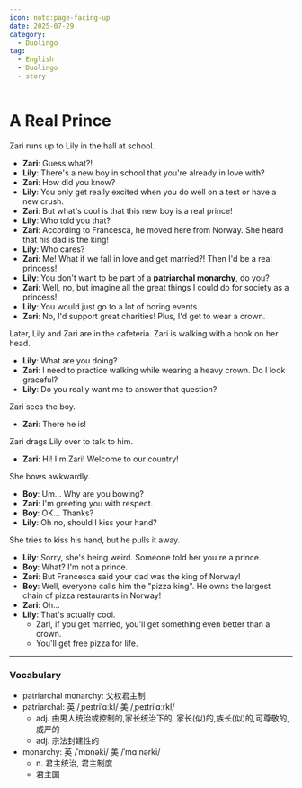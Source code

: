 ```yaml
---
icon: noto:page-facing-up
date: 2025-07-29
category:
  - Duolingo
tag:
  - English
  - Duolingo
  - story
---
```


# A Real Prince

Zari runs up to Lily in the hall at school.

- **Zari**: Guess what?!
- **Lily**: There's a new boy in school that you're already in love with?
- **Zari**: How did you know?
- **Lily**: You only get really excited when you do well on a test or have a new crush.
- **Zari**: But what's cool is that this new boy is a real prince!
- **Lily**: Who told you that?
- **Zari**: According to Francesca, he moved here from Norway. She heard that his dad is the king!
- **Lily**: Who cares?
- **Zari**: Me! What if we fall in love and get married?! Then I'd be a real princess!
- **Lily**: You don't want to be part of a **patriarchal monarchy**, do you?
- **Zari**: Well, no, but imagine all the great things I could do for society as a princess!
- **Lily**: You would just go to a lot of boring events.
- **Zari**: No, I'd support great charities! Plus, I'd get to wear a crown.

Later, Lily and Zari are in the cafeteria. Zari is walking with a book on her head.

- **Lily**: What are you doing?
- **Zari**: I need to practice walking while wearing a heavy crown. Do I look graceful?
- **Lily**: Do you really want me to answer that question?

Zari sees the boy.

- **Zari**: There he is!

Zari drags Lily over to talk to him.

- **Zari**: Hi! I'm Zari! Welcome to our country!

She bows awkwardly.

- **Boy**: Um… Why are you bowing?
- **Zari**: I'm greeting you with respect.
- **Boy**: OK… Thanks?
- **Lily**: Oh no, should I kiss your hand?

She tries to kiss his hand, but he pulls it away.

- **Lily**: Sorry, she's being weird. Someone told her you're a prince.
- **Boy**: What? I'm not a prince.
- **Zari**: But Francesca said your dad was the king of Norway!
- **Boy**: Well, everyone calls him the "pizza king". He owns the largest chain of pizza restaurants in Norway!
- **Zari**: Oh…
- **Lily**: That's actually cool.
  - Zari, if you get married, you'll get something even better than a crown.
  - You'll get free pizza for life.

---

### Vocabulary

- patriarchal monarchy: 父权君主制
- patriarchal: 英 /ˌpeɪtriˈɑːkl/ 美 /ˌpeɪtriˈɑːrkl/
  - adj. 由男人统治或控制的,家长统治下的, 家长(似)的,族长(似)的,可尊敬的,威严的
  - adj. 宗法封建性的
- monarchy: 英 /ˈmɒnəki/ 美 /ˈmɑːnərki/
  - n. 君主统治, 君主制度
  - 君主国
